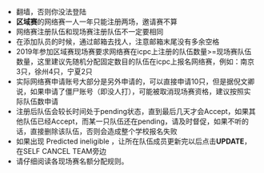 - 翻墙，否则你没法登陆
- **区域赛**的网络赛一人一年只能注册两场，邀请赛不算
- 网络赛注册队伍和现场赛注册队伍不一定要相同
- 在添加队员的时候，通过邮箱去找人，注意邮箱末尾没有多余空格
- 2019年参加区域赛现场赛要求网络赛在icpc上注册的队伍数量>=现场赛队伍数量，这里建议先随机分配固定数目的队伍在icpc上报名网络赛，例如：南京3只，徐州4只，宁夏2只
- 实际网络赛申请账号大部分是另外申请的，可以直接申请10只，但是据倪文卿说，如果申请了僵尸账号（即没人打），可能被取消现场赛资格，建议按照实际队伍数申请
- 注册后队伍会较长时间处于pending状态，直到最后几天才会Accept，如果其他队伍已经Accept，而某一只队伍还在pending，请及时督促，如果不听的话，直接删除该队伍，否则会造成整个学校报名失败
- 如果出现 Predicted ineligible ，让所在队伍成员更新完以后点击**UPDATE**，在SELF CANCEL TEAM旁边
- 请仔细阅读各现场赛名额分配规则。